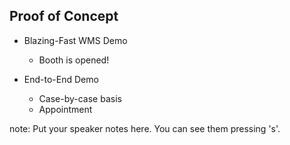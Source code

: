 ##  Proof of Concept

- Blazing-Fast WMS Demo 
  - Booth is opened!

- End-to-End Demo
  - Case-by-case basis
  - Appointment

note:
    Put your speaker notes here.
    You can see them pressing 's'.
